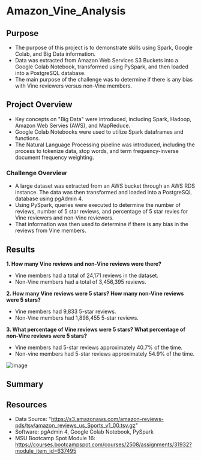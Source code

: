 # Amazon_Vine_Analysis

## Purpose
- The purpose of this project is to demonstrate skills using Spark, Google Colab, and Big Data information. 
- Data was extracted from Amazon Web Services S3 Buckets into a Google Colab Notebook, transformed using PySpark, and then loaded into a PostgreSQL database.
- The main purpose of the challenge was to determine if there is any bias with Vine reviewers versus non-Vine members.

## Project Overview
- Key concepts on "Big Data" were introduced, including Spark, Hadoop, Amazon Web Servies (AWS), and MapReduce.
- Google Colab Notebooks were used to utilize Spark dataframes and functions. 
- The Natural Language Processing pipeline was introduced, including the process to tokenize data, stop words, and term frequency-inverse document frequency weighting.


### Challenge Overview
- A large dataset was extracted from an AWS bucket through an AWS RDS instance. The data was then transformed and loaded into a PostgreSQL database using pgAdmin 4.
- Using PySpark, queries were executed to determine the number of reviews, number of 5 star reviews, and percentage of 5 star revies for Vine reviewers and non-Vine reviewers.
- That information was then used to determine if there is any bias in the reviews from Vine members. 

## Results
**1. How many Vine reviews and non-Vine reviews were there?**
- Vine members had a total of 24,171 reviews in the dataset. 
- Non-Vine members had a total of 3,456,395 reviews.

**2. How many Vine reviews were 5 stars? How many non-Vine reviews were 5 stars?**
- Vine members had 9,833 5-star reviews.
- Non-Vine members had 1,898,455 5-star reviews.

**3. What percentage of Vine reviews were 5 stars? What percentage of non-Vine reviews were 5 stars?**
- Vine members had 5-star reviews approximately 40.7% of the time. 
- Non-vine members had 5-star reviews approximately 54.9% of the time. 

![image](https://user-images.githubusercontent.com/104038813/191538395-f55a680b-0307-4660-ba4f-29377f1f1296.png)



## Summary


## Resources
- Data Source: "https://s3.amazonaws.com/amazon-reviews-pds/tsv/amazon_reviews_us_Sports_v1_00.tsv.gz"
- Software:  pgAdmin 4, Google Colab Notebook, PySpark
- MSU Bootcamp Spot Module 16: https://courses.bootcampspot.com/courses/2508/assignments/31932?module_item_id=637495



